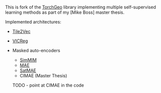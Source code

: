This is fork of the [TorchGeo](https://github.com/microsoft/torchgeo/) library implementing multiple self-supervised learning methods as part of my [Mike Boss] master thesis.

Implemented architectures:
- [Tile2Vec](https://github.com/ermongroup/tile2vec/)
- [VICReg](https://github.com/facebookresearch/vicreg)
- Masked auto-encoders
    - [SimMIM](https://github.com/microsoft/SimMIM)
    - [MAE](https://github.com/facebookresearch/mae/)
    - [SatMAE](https://arxiv.org/abs/2207.08051)
    - CIMAE (Master Thesis)

    TODO - point at CIMAE in the code
